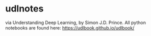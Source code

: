 # udlnotes
via Understanding Deep Learning, by Simon J.D. Prince. All python notebooks are found here: https://udlbook.github.io/udlbook/
